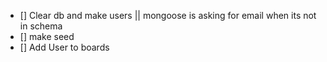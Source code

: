 * [] Clear db and make users || mongoose is asking for email when its not in schema
* [] make seed
* [] Add User to boards